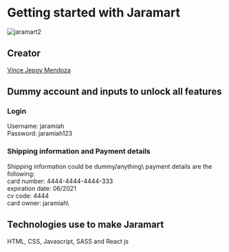 # Getting started with Jaramart

![jaramart2](https://user-images.githubusercontent.com/65450012/147261922-e25c8513-c2ed-47f1-af55-f4a9ec518025.png)

## Creator

[Vince Jepoy Mendoza](https://www.linkedin.com/in/vince-jepoy-mendoza-5b93a6223/)

## Dummy account and inputs to unlock all features

### Login 

Username: jaramiah\
Password: jaramiah123

### Shipping information and Payment details

Shipping information could be dummy/anything\ 
payment details are the following:\
card number: 4444-4444-4444-333\
expiration date: 06/2021\
cv code: 4444\
card owner: jaramiah\

## Technologies use to make Jaramart

HTML, CSS, Javascript, SASS and React js
